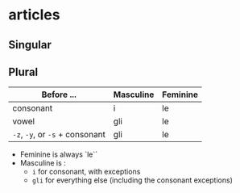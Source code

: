 # articles

## Singular


## Plural

|Before ...| Masculine | Feminine|
|---|---|---|
|consonant| i | le |
|vowel| gli | le |
|`-z`, `-y`, or `-s` + consonant|gli|le|

* Feminine is always `le``
* Masculine is :
  * `i` for consonant, with exceptions
  * `gli` for everything else (including the consonant exceptions)